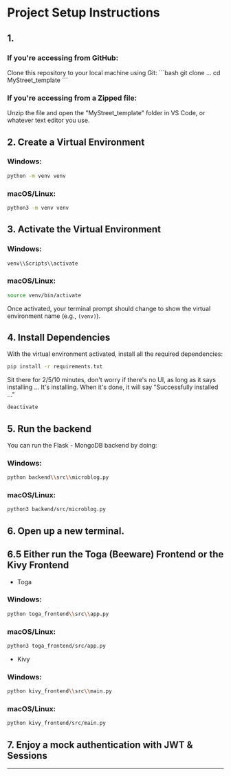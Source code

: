 # Project Setup Instructions

## 1.

### If you're accessing from GitHub:

Clone this repository to your local machine using Git:
\`\`\`bash
git clone ...
cd MyStreet_template
\`\`\`

### If you're accessing from a Zipped file:

Unzip the file and open the "MyStreet_template" folder in VS Code, or whatever text editor you use.

## 2. Create a Virtual Environment

### Windows:

```bash
python -m venv venv
```

### macOS/Linux:

```bash
python3 -m venv venv
```

## 3. Activate the Virtual Environment

### Windows:

```bash
venv\\Scripts\\activate
```

### macOS/Linux:

```bash
source venv/bin/activate
```

Once activated, your terminal prompt should change to show the virtual environment name (e.g., `(venv)`).

## 4. Install Dependencies

With the virtual environment activated, install all the required dependencies:

```bash
pip install -r requirements.txt
```

Sit there for 2/5/10 minutes, don't worry if there's no UI, as long as it says installing ... It's installing.
When it's done, it will say "Successfully installed ..."

```bash
deactivate
```

## 5. Run the backend

You can run the Flask - MongoDB backend by doing:

### Windows:

```bash
python backend\\src\\microblog.py
```

### macOS/Linux:

```bash
python3 backend/src/microblog.py
```

## 6. Open up a new terminal.

## 6.5 Either run the Toga (Beeware) Frontend or the Kivy Frontend

- Toga

### Windows:

```bash
python toga_frontend\\src\\app.py
```

### macOS/Linux:

```bash
python3 toga_frontend/src/app.py
```

- Kivy

### Windows:

```bash
python kivy_frontend\\src\\main.py
```

### macOS/Linux:

```bash
python kivy_frontend/src/main.py
```

## 7. Enjoy a mock authentication with JWT & Sessions

---
